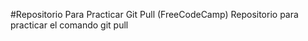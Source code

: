 #Repositorio Para Practicar  Git Pull (FreeCodeCamp)
Repositorio para practicar el comando git pull
